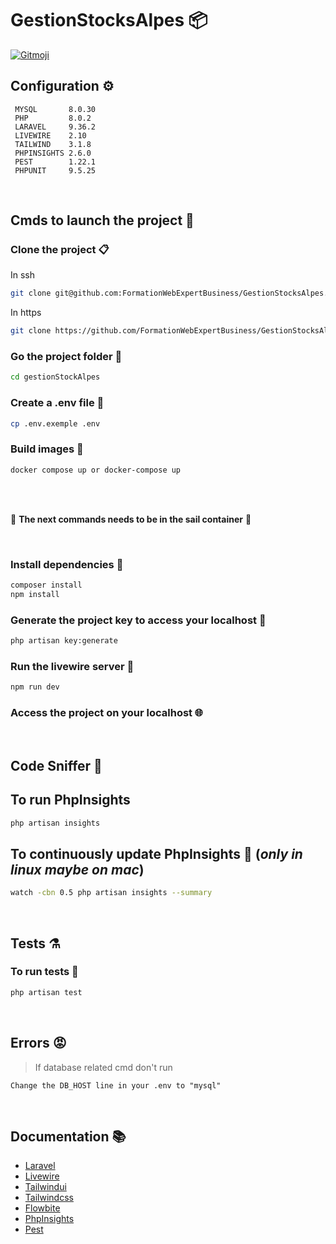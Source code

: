 # GestionStocksAlpes 📦

<a href="https://gitmoji.dev">
  <img src="https://img.shields.io/badge/gitmoji-%20😜%20😍-FFDD67.svg?style=flat-square" alt="Gitmoji">
</a>

## Configuration ⚙️

```
 MYSQL       8.0.30
 PHP         8.0.2 
 LARAVEL     9.36.2
 LIVEWIRE    2.10 
 TAILWIND    3.1.8
 PHPINSIGHTS 2.6.0
 PEST        1.22.1
 PHPUNIT     9.5.25
 ```
 <br />
        
## Cmds to launch the project 🚀

### Clone the project 📋
In ssh
```bash
git clone git@github.com:FormationWebExpertBusiness/GestionStocksAlpes.git
```
In https
```bash
git clone https://github.com/FormationWebExpertBusiness/GestionStocksAlpes.git
```

### Go the project folder 📂
```bash
cd gestionStockAlpes
```
### Create a .env file :page_facing_up:
```sh
cp .env.exemple .env
```
### Build images 🐳
```bash
docker compose up or docker-compose up
```
<br /> 
<br /> 

🚨  **The next commands needs to be in the sail container** 🚨

<br />  

### Install dependencies 🐡
```bash
composer install
npm install
```
### Generate the project key to access your localhost 🔑
```bash
php artisan key:generate
```

### Run the livewire server :octopus:
```bash
npm run dev
```
  
### Access the project on your localhost 🌐
 <br />
 
 ## Code Sniffer 👃
 
 ## To run PhpInsights
  ```bash
 php artisan insights
 ```
 
 ## To continuously update PhpInsights 🔁 (*only in linux maybe on mac*)
  ```bash
watch -cbn 0.5 php artisan insights --summary
 ```
 <br>
 
 ## Tests ⚗️
 
 ### To run tests :test_tube:
 ```bash
 php artisan test
 ```
 <br>
 
## Errors :rage:

> If database related cmd don't run 
```
Change the DB_HOST line in your .env to "mysql"
```
<br />

## Documentation 📚
* [Laravel](https://laravel.com/docs/9.x)
* [Livewire](https://laravel-livewire.com/docs/2.x/quickstart)
* [Tailwindui](https://tailwindui.com/documentation)
* [Tailwindcss](https://tailwindcss.com/docs/utility-first)
* [Flowbite](https://flowbite.com/docs/getting-started/introduction)
* [PhpInsights](https://phpinsights.com/get-started.html#within-laravel)
* [Pest](https://pestphp.com/docs/installation)
